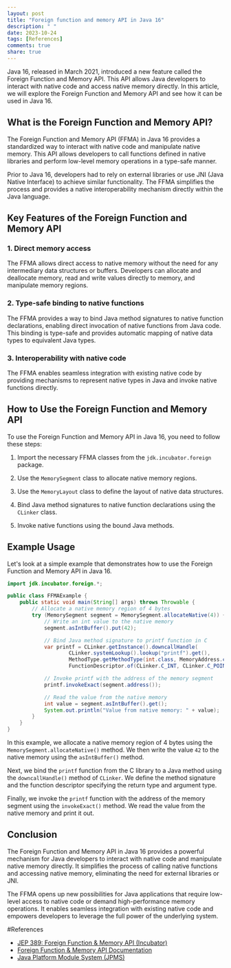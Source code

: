 ```yaml
---
layout: post
title: "Foreign function and memory API in Java 16"
description: " "
date: 2023-10-24
tags: [References]
comments: true
share: true
---
```


Java 16, released in March 2021, introduced a new feature called the Foreign Function and Memory API. This API allows Java developers to interact with native code and access native memory directly. In this article, we will explore the Foreign Function and Memory API and see how it can be used in Java 16.

## What is the Foreign Function and Memory API?

The Foreign Function and Memory API (FFMA) in Java 16 provides a standardized way to interact with native code and manipulate native memory. This API allows developers to call functions defined in native libraries and perform low-level memory operations in a type-safe manner.

Prior to Java 16, developers had to rely on external libraries or use JNI (Java Native Interface) to achieve similar functionality. The FFMA simplifies the process and provides a native interoperability mechanism directly within the Java language.

## Key Features of the Foreign Function and Memory API

### 1. Direct memory access

The FFMA allows direct access to native memory without the need for any intermediary data structures or buffers. Developers can allocate and deallocate memory, read and write values directly to memory, and manipulate memory regions.

### 2. Type-safe binding to native functions

The FFMA provides a way to bind Java method signatures to native function declarations, enabling direct invocation of native functions from Java code. This binding is type-safe and provides automatic mapping of native data types to equivalent Java types.

### 3. Interoperability with native code

The FFMA enables seamless integration with existing native code by providing mechanisms to represent native types in Java and invoke native functions directly.

## How to Use the Foreign Function and Memory API

To use the Foreign Function and Memory API in Java 16, you need to follow these steps:

1. Import the necessary FFMA classes from the `jdk.incubator.foreign` package.

2. Use the `MemorySegment` class to allocate native memory regions.

3. Use the `MemoryLayout` class to define the layout of native data structures.

4. Bind Java method signatures to native function declarations using the `CLinker` class.

5. Invoke native functions using the bound Java methods.

## Example Usage

Let's look at a simple example that demonstrates how to use the Foreign Function and Memory API in Java 16.

```java
import jdk.incubator.foreign.*;

public class FFMAExample {
    public static void main(String[] args) throws Throwable {
        // Allocate a native memory region of 4 bytes
        try (MemorySegment segment = MemorySegment.allocateNative(4)) {
            // Write an int value to the native memory
            segment.asIntBuffer().put(42);

            // Bind Java method signature to printf function in C
            var printf = CLinker.getInstance().downcallHandle(
                    CLinker.systemLookup().lookup("printf").get(),
                    MethodType.getMethodType(int.class, MemoryAddress.class),
                    FunctionDescriptor.of(CLinker.C_INT, CLinker.C_POINTER));

            // Invoke printf with the address of the memory segment
            printf.invokeExact(segment.address());

            // Read the value from the native memory
            int value = segment.asIntBuffer().get();
            System.out.println("Value from native memory: " + value);
        }
    }
}
```

In this example, we allocate a native memory region of 4 bytes using the `MemorySegment.allocateNative()` method. We then write the value `42` to the native memory using the `asIntBuffer()` method. 

Next, we bind the `printf` function from the C library to a Java method using the `downcallHandle()` method of `CLinker`. We define the method signature and the function descriptor specifying the return type and argument type.

Finally, we invoke the `printf` function with the address of the memory segment using the `invokeExact()` method. We read the value from the native memory and print it out.

## Conclusion

The Foreign Function and Memory API in Java 16 provides a powerful mechanism for Java developers to interact with native code and manipulate native memory directly. It simplifies the process of calling native functions and accessing native memory, eliminating the need for external libraries or JNI.

The FFMA opens up new possibilities for Java applications that require low-level access to native code or demand high-performance memory operations. It enables seamless integration with existing native code and empowers developers to leverage the full power of the underlying system.

#References
- [JEP 389: Foreign Function & Memory API (Incubator)](https://openjdk.java.net/jeps/389)
- [Foreign Function & Memory API Documentation](https://openjdk.java.net/javadoc/16/jdk.incubator.foreign-summary.html)
- [Java Platform Module System (JPMS)](https://openjdk.java.net/projects/jigsaw/)